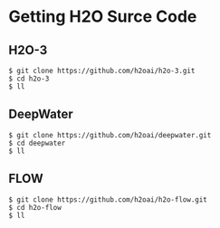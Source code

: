 # Getting H2O Surce Code #

## H2O-3 ##

```
$ git clone https://github.com/h2oai/h2o-3.git
$ cd h2o-3
$ ll
```

## DeepWater ##
```
$ git clone https://github.com/h2oai/deepwater.git
$ cd deepwater
$ ll
```



## FLOW ## 
```
$ git clone https://github.com/h2oai/h2o-flow.git
$ cd h2o-flow
$ ll
```
